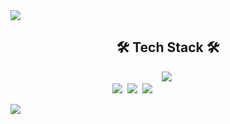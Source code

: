 <img src="https://capsule-render.vercel.app/api?type=waving&color=timeAuto&height=300&section=header&text=SMin1620 Github&fontSize=50" />

<h2 align="center">🛠 Tech Stack 🛠</h2>

<p align="center">
<img src="https://img.shields.io/badge/python-3670A0?style=for-the-badge&logo=python&logoColor=ffdd54"></a>&nbsp
<br>
<img src="https://img.shields.io/badge/django-%23092E20.svg?style=for-the-badge&logo=django&logoColor=white"></a>&nbsp
<img src="https://img.shields.io/badge/DJANGO-REST-ff1709?style=for-the-badge&logo=django&logoColor=white&color=ff1709&labelColor=gray"></a>&nbsp
<img src="https://img.shields.io/badge/FastAPI-005571?style=for-the-badge&logo=fastapi"></a>&nbsp
<img src=""></a>&nbsp
<img src=""></a>&nbsp
<img src=""></a>&nbsp
<img src=""></a>&nbsp
<img src=""></a>&nbsp
<img src=""></a>&nbsp
<img src=""></a>&nbsp
<img src=""></a>&nbsp
<img src=""></a>&nbsp
<img src=""></a>&nbsp
<img src=""></a>&nbsp
<img src=""></a>&nbsp
<img src=""></a>&nbsp
<img src=""></a>&nbsp
</p>




<img src="https://capsule-render.vercel.app/api?type=waving&color=timeAuto&height=300&section=footer"/>
